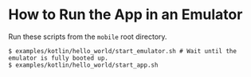 # How to Run the App in an Emulator

Run these scripts from the `mobile` root directory.

```
$ examples/kotlin/hello_world/start_emulator.sh # Wait until the emulator is fully booted up.
$ examples/kotlin/hello_world/start_app.sh
```
